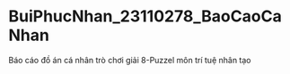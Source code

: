# BuiPhucNhan_23110278_BaoCaoCaNhan
Báo cáo đồ án cá nhân trò chơi giải 8-Puzzel môn trí tuệ nhân tạo
